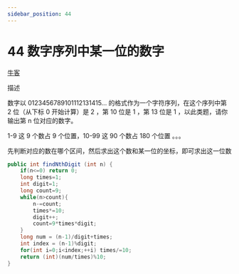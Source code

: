 ```yaml
---
sidebar_position: 44
---
```


# 44 数字序列中某一位的数字

[牛客](https://www.nowcoder.com/practice/29311ff7404d44e0b07077f4201418f5)

描述

数字以 0123456789101112131415... 的格式作为一个字符序列，在这个序列中第 2 位（从下标 0 开始计算）是 2 ，第 10 位是 1 ，第 13 位是 1 ，以此类题，请你输出第 n 位对应的数字。

1-9 这 9 个数占 9 个位置，10-99 这 90 个数占 180 个位置 。。。

先判断对应的数在哪个区间，然后求出这个数和某一位的坐标，即可求出这一位数

```java
public int findNthDigit (int n) {
    if(n<=0) return 0;
    long times=1;
    int digit=1;
    long count=9;
    while(n>count){
        n-=count;
        times*=10;
        digit++;
        count=9*times*digit;
    }
    long num = (n-1)/digit+times;
    int index = (n-1)%digit;
    for(int i=0;i<index;++i) times/=10;
    return (int)(num/times)%10;
}
```